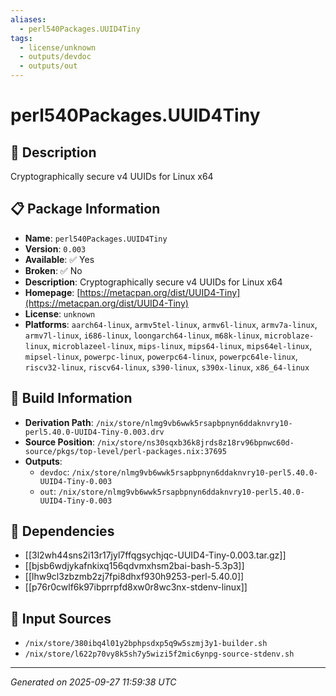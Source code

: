 ```yaml
---
aliases:
  - perl540Packages.UUID4Tiny
tags:
  - license/unknown
  - outputs/devdoc
  - outputs/out
---
```


# perl540Packages.UUID4Tiny

## 📝 Description

Cryptographically secure v4 UUIDs for Linux x64

## 📋 Package Information

- **Name**: `perl540Packages.UUID4Tiny`
- **Version**: `0.003`
- **Available**: ✅ Yes
- **Broken**: ✅ No
- **Description**: Cryptographically secure v4 UUIDs for Linux x64
- **Homepage**: [https://metacpan.org/dist/UUID4-Tiny](https://metacpan.org/dist/UUID4-Tiny)
- **License**: `unknown`
- **Platforms**: `aarch64-linux`, `armv5tel-linux`, `armv6l-linux`, `armv7a-linux`, `armv7l-linux`, `i686-linux`, `loongarch64-linux`, `m68k-linux`, `microblaze-linux`, `microblazeel-linux`, `mips-linux`, `mips64-linux`, `mips64el-linux`, `mipsel-linux`, `powerpc-linux`, `powerpc64-linux`, `powerpc64le-linux`, `riscv32-linux`, `riscv64-linux`, `s390-linux`, `s390x-linux`, `x86_64-linux`

## 🔧 Build Information

- **Derivation Path**: `/nix/store/nlmg9vb6wwk5rsapbpnyn6ddaknvry10-perl5.40.0-UUID4-Tiny-0.003.drv`
- **Source Position**: `/nix/store/ns30sqxb36k8jrds8z18rv96bpnwc60d-source/pkgs/top-level/perl-packages.nix:37695`
- **Outputs**:
  - `devdoc`:  `/nix/store/nlmg9vb6wwk5rsapbpnyn6ddaknvry10-perl5.40.0-UUID4-Tiny-0.003`
  - `out`:  `/nix/store/nlmg9vb6wwk5rsapbpnyn6ddaknvry10-perl5.40.0-UUID4-Tiny-0.003`

## 🔗 Dependencies

- [[3l2wh44sns2i13r17jyl7ffqgsychjqc-UUID4-Tiny-0.003.tar.gz]]
- [[bjsb6wdjykafnkixq156qdvmxhsm2bai-bash-5.3p3]]
- [[lhw9cl3zbzmb2zj7fpi8dhxf930h9253-perl-5.40.0]]
- [[p76r0cwlf6k97ibprrpfd8xw0r8wc3nx-stdenv-linux]]

## 📁 Input Sources

- `/nix/store/380ibq4l01y2bphpsdxp5q9w5szmj3y1-builder.sh`
- `/nix/store/l622p70vy8k5sh7y5wizi5f2mic6ynpg-source-stdenv.sh`

---
*Generated on 2025-09-27 11:59:38 UTC*
